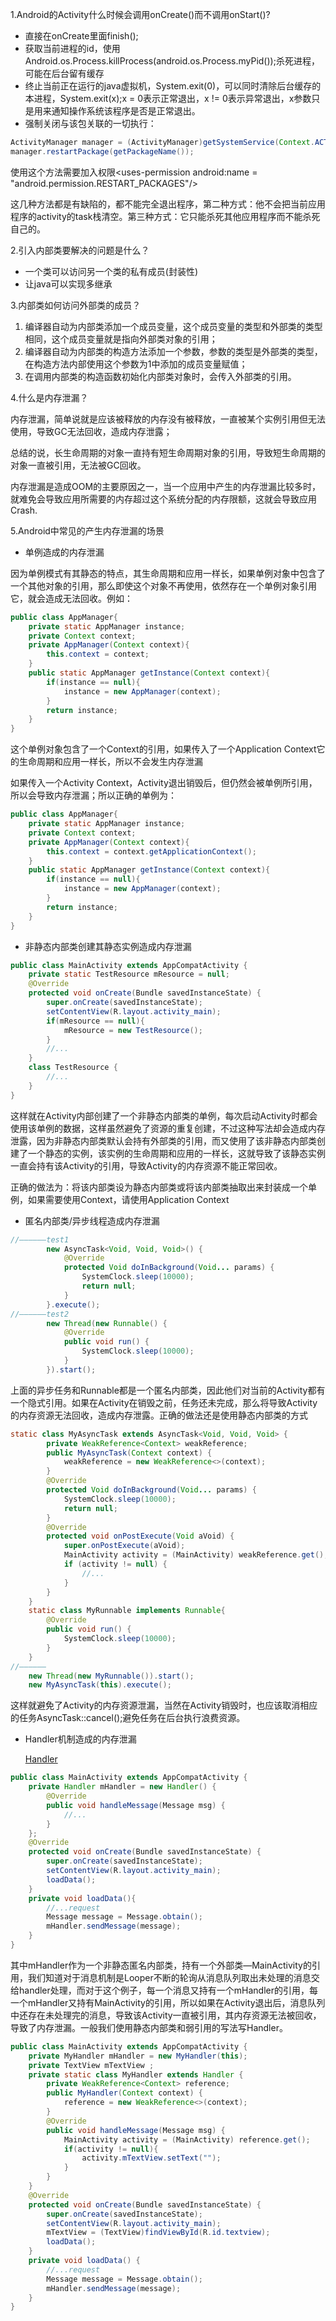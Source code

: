 1.Android的Activity什么时候会调用onCreate\(\)而不调用onStart\(\)?

* 直接在onCreate里面finish\(\);
* 获取当前进程的id，使用Android.os.Process.killProcess\(android.os.Process.myPid\(\)\);杀死进程，可能在后台留有缓存
* 终止当前正在运行的java虚拟机，System.exit\(0\)，可以同时清除后台缓存的本进程，System.exit\(x\);x = 0表示正常退出，x != 0表示异常退出，x参数只是用来通知操作系统该程序是否是正常退出。
* 强制关闭与该包关联的一切执行：

```java
ActivityManager manager = (ActivityManager)getSystemService(Context.ACTIVITY_SERVICE);
manager.restartPackage(getPackageName());
```

使用这个方法需要加入权限&lt;uses-permission android:name = "android.permission.RESTART\_PACKAGES"/&gt;

这几种方法都是有缺陷的，都不能完全退出程序，第二种方式：他不会把当前应用程序的activity的task栈清空。第三种方式：它只能杀死其他应用程序而不能杀死自己的。

2.引入内部类要解决的问题是什么？

* 一个类可以访问另一个类的私有成员\(封装性\)
* 让java可以实现多继承

3.内部类如何访问外部类的成员？

1. 编译器自动为内部类添加一个成员变量，这个成员变量的类型和外部类的类型相同，这个成员变量就是指向外部类对象的引用；
2. 编译器自动为内部类的构造方法添加一个参数，参数的类型是外部类的类型，在构造方法内部使用这个参数为1中添加的成员变量赋值；
3. 在调用内部类的构造函数初始化内部类对象时，会传入外部类的引用。

4.什么是内存泄漏？

内存泄漏，简单说就是应该被释放的内存没有被释放，一直被某个实例引用但无法使用，导致GC无法回收，造成内存泄露；

总结的说，长生命周期的对象一直持有短生命周期对象的引用，导致短生命周期的对象一直被引用，无法被GC回收。

内存泄漏是造成OOM的主要原因之一，当一个应用中产生的内存泄漏比较多时，就难免会导致应用所需要的内存超过这个系统分配的内存限额，这就会导致应用Crash.

5.Android中常见的产生内存泄漏的场景

* 单例造成的内存泄漏

因为单例模式有其静态的特点，其生命周期和应用一样长，如果单例对象中包含了一个其他对象的引用，那么即使这个对象不再使用，依然存在一个单例对象引用它，就会造成无法回收。例如：

```java
public class AppManager{
    private static AppManager instance;
    private Context context;
    private AppManager(Context context){
        this.context = context;
    }
    public static AppManager getInstance(Context context){
        if(instance == null){
            instance = new AppManager(context);
        }
        return instance;
    }
}
```

这个单例对象包含了一个Context的引用，如果传入了一个Application Context它的生命周期和应用一样长，所以不会发生内存泄漏

如果传入一个Activity Context，Activity退出销毁后，但仍然会被单例所引用，所以会导致内存泄漏；所以正确的单例为：

```java
public class AppManager{
    private static AppManager instance;
    private Context context;
    private AppManager(Context context){
        this.context = context.getApplicationContext();
    }
    public static AppManager getInstance(Context context){
        if(instance == null){
            instance = new AppManager(context);
        }
        return instance;
    }
}
```

* 非静态内部类创建其静态实例造成内存泄漏

```java
public class MainActivity extends AppCompatActivity {
    private static TestResource mResource = null;
    @Override
    protected void onCreate(Bundle savedInstanceState) {
        super.onCreate(savedInstanceState);
        setContentView(R.layout.activity_main);
        if(mResource == null){
            mResource = new TestResource();
        }
        //...
    }
    class TestResource {
        //...
    }
}
```

这样就在Activity内部创建了一个非静态内部类的单例，每次启动Activity时都会使用该单例的数据，这样虽然避免了资源的重复创建，不过这种写法却会造成内存泄露，因为非静态内部类默认会持有外部类的引用，而又使用了该非静态内部类创建了一个静态的实例，该实例的生命周期和应用的一样长，这就导致了该静态实例一直会持有该Activity的引用，导致Activity的内存资源不能正常回收。

正确的做法为：将该内部类设为静态内部类或将该内部类抽取出来封装成一个单例，如果需要使用Context，请使用Application Context

* 匿名内部类/异步线程造成内存泄漏

```java
//——————test1
        new AsyncTask<Void, Void, Void>() {
            @Override
            protected Void doInBackground(Void... params) {
                SystemClock.sleep(10000);
                return null;
            }
        }.execute();
//——————test2
        new Thread(new Runnable() {
            @Override
            public void run() {
                SystemClock.sleep(10000);
            }
        }).start();
```

上面的异步任务和Runnable都是一个匿名内部类，因此他们对当前的Activity都有一个隐式引用。如果在Activity在销毁之前，任务还未完成，那么将导致Activity的内存资源无法回收，造成内存泄露。正确的做法还是使用静态内部类的方式

```java
static class MyAsyncTask extends AsyncTask<Void, Void, Void> {
        private WeakReference<Context> weakReference;
        public MyAsyncTask(Context context) {
            weakReference = new WeakReference<>(context);
        }
        @Override
        protected Void doInBackground(Void... params) {
            SystemClock.sleep(10000);
            return null;
        }
        @Override
        protected void onPostExecute(Void aVoid) {
            super.onPostExecute(aVoid);
            MainActivity activity = (MainActivity) weakReference.get();
            if (activity != null) {
                //...
            }
        }
    }
    static class MyRunnable implements Runnable{
        @Override
        public void run() {
            SystemClock.sleep(10000);
        }
    }
//——————
    new Thread(new MyRunnable()).start();
    new MyAsyncTask(this).execute();
```

这样就避免了Activity的内存资源泄漏，当然在Activity销毁时，也应该取消相应的任务AsyncTask::cancel\(\);避免任务在后台执行浪费资源。

* Handler机制造成的内存泄漏

  [Handler](/chapter1/yi-bu-zhi-xing/handler.md)

```java
public class MainActivity extends AppCompatActivity {
    private Handler mHandler = new Handler() {
        @Override
        public void handleMessage(Message msg) {
            //...
        }
    };
    @Override
    protected void onCreate(Bundle savedInstanceState) {
        super.onCreate(savedInstanceState);
        setContentView(R.layout.activity_main);
        loadData();
    }
    private void loadData(){
        //...request
        Message message = Message.obtain();
        mHandler.sendMessage(message);
    }
}

```

其中mHandler作为一个非静态匿名内部类，持有一个外部类—MainActivity的引用，我们知道对于消息机制是Looper不断的轮询从消息队列取出未处理的消息交给handler处理，而对于这个例子，每一个消息又持有一个mHandler的引用，每一个mHandler又持有MainActivity的引用，所以如果在Activity退出后，消息队列中还存在未处理完的消息，导致该Activity一直被引用，其内存资源无法被回收，导致了内存泄漏。一般我们使用静态内部类和弱引用的写法写Handler。

```java
public class MainActivity extends AppCompatActivity {
    private MyHandler mHandler = new MyHandler(this);
    private TextView mTextView ;
    private static class MyHandler extends Handler {
        private WeakReference<Context> reference;
        public MyHandler(Context context) {
            reference = new WeakReference<>(context);
        }
        @Override
        public void handleMessage(Message msg) {
            MainActivity activity = (MainActivity) reference.get();
            if(activity != null){
                activity.mTextView.setText("");
            }
        }
    }
    @Override
    protected void onCreate(Bundle savedInstanceState) {
        super.onCreate(savedInstanceState);
        setContentView(R.layout.activity_main);
        mTextView = (TextView)findViewById(R.id.textview);
        loadData();
    }
    private void loadData() {
        //...request
        Message message = Message.obtain();
        mHandler.sendMessage(message);
    }
}

```



